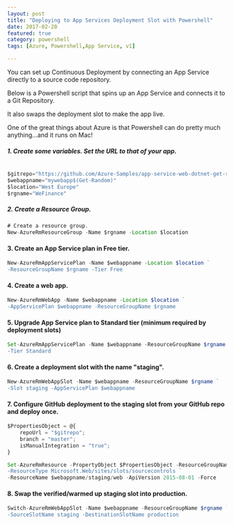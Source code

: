 ```yaml
---
layout: post
title: "Deploying to App Services Deployment Slot with Powershell"
date: 2017-02-20
featured: true
category: powershell
tags: [Azure, Powershell,App Service, v1]

---
```

You can set up Continuous Deployment by connecting an App Service directly to a source code repository.

Below is a Powershell script that spins up an App Service and connects it to a Git Repository.

It also swaps the deployment slot to make the app live.

One of the great things about Azure is that Powershell can do pretty much anything...and it runs on Mac!

##### 1. Create some variables.  Set the URL to that of your app.

``` javascript

$gitrepo="https://github.com/Azure-Samples/app-service-web-dotnet-get-started.git"
$webappname="mywebapp$(Get-Random)"
$location="West Europe"
$rgname="WeFinance"
```

##### 2. Create a Resource Group.

``` javascript
# Create a resource group.
New-AzureRmResourceGroup -Name $rgname -Location $location
```

#### 3. Create an App Service plan in Free tier.

``` javascript
New-AzureRmAppServicePlan -Name $webappname -Location $location `
-ResourceGroupName $rgname -Tier Free
```

#### 4. Create a web app.

``` javascript
New-AzureRmWebApp -Name $webappname -Location $location `
-AppServicePlan $webappname -ResourceGroupName $rgname
```

#### 5. Upgrade App Service plan to Standard tier (minimum required by deployment slots)

``` javascript
Set-AzureRmAppServicePlan -Name $webappname -ResourceGroupName $rgname `
-Tier Standard
```
#### 6. Create a deployment slot with the name "staging".

``` javascript
New-AzureRmWebAppSlot -Name $webappname -ResourceGroupName $rgname `
-Slot staging -AppServicePlan $webappname
```

#### 7. Configure GitHub deployment to the staging slot from your GitHub repo and deploy once.

``` javascript
$PropertiesObject = @{
    repoUrl = "$gitrepo";
    branch = "master";
    isManualIntegration = "true";
}

Set-AzureRmResource -PropertyObject $PropertiesObject -ResourceGroupName $rgname `
-ResourceType Microsoft.Web/sites/slots/sourcecontrols `
-ResourceName $webappname/staging/web -ApiVersion 2015-08-01 -Force
```

#### 8. Swap the verified/warmed up staging slot into production.

``` javascript
Switch-AzureRmWebAppSlot -Name $webappname -ResourceGroupName $rgname `
-SourceSlotName staging -DestinationSlotName production
```
